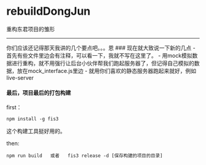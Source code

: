 # rebuildDongJun
重构东君项目的雏形
<hr />
你们应该还记得那天我讲的几个要点吧。。。恩
### 现在就大致说一下新的几点
- 首先有些文件里边会有注释，可以看一下，我就不写在这里了。
- 用mock模拟数据进行重构，就不用强行让后台小伙伴帮我们跑起服务器了，但记得自己模拟的数据，放在mock_interface.js里边
- 就用你们喜欢的静态服务器跑起来就好，例如live-server

#### 最后，项目最后的打包构建
first：
```
npm install -g fis3
```
这个构建工具挺好用的。

then:
```
npm run build   或者   fis3 release -d [保存构建的项目的目录]
```
